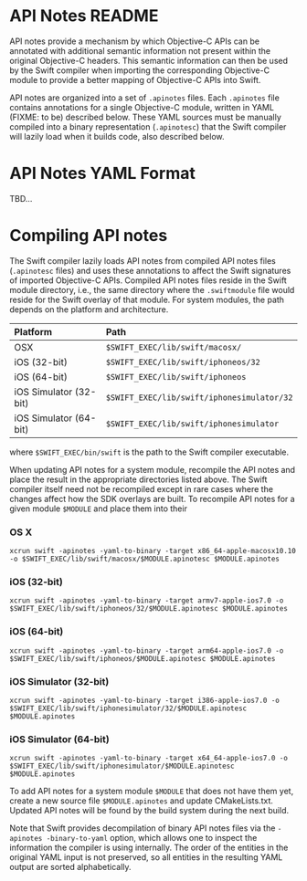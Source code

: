 # API Notes README

API notes provide a mechanism by which Objective-C APIs can be
annotated with additional semantic information not present within the
original Objective-C headers. This semantic information can then be
used by the Swift compiler when importing the corresponding Objective-C
module to provide a better mapping of Objective-C APIs into Swift.

API notes are organized into a set of `.apinotes` files. Each
`.apinotes` file contains annotations for a single Objective-C module,
written in YAML (FIXME: to be) described below. These YAML sources
must be manually compiled into a binary representation (`.apinotesc`)
that the Swift compiler will lazily load when it builds code, also
described below.

# API Notes YAML Format

TBD...

# Compiling API notes

The Swift compiler lazily loads API notes from compiled API notes
files (`.apinotesc` files) and uses these annotations to affect the
Swift signatures of imported Objective-C APIs. Compiled API notes
files reside in the Swift module directory, i.e., the same directory
where the `.swiftmodule` file would reside for the Swift overlay of
that module. For system modules, the path depends on the platform
and architecture.

Platform  | Path
:------------- | :-------------
  OSX | `$SWIFT_EXEC/lib/swift/macosx/`
  iOS (32-bit) | `$SWIFT_EXEC/lib/swift/iphoneos/32`
  iOS (64-bit) | `$SWIFT_EXEC/lib/swift/iphoneos`
  iOS Simulator (32-bit) | `$SWIFT_EXEC/lib/swift/iphonesimulator/32`
  iOS Simulator (64-bit) | `$SWIFT_EXEC/lib/swift/iphonesimulator`

where `$SWIFT_EXEC/bin/swift` is the path to the Swift compiler
executable.

When updating API notes for a system module, recompile the API notes
and place the result in the appropriate directories listed above. The
Swift compiler itself need not be recompiled except in rare cases
where the changes affect how the SDK overlays are built. To recompile
API notes for a given module `$MODULE` and place them into their

### OS X
```
xcrun swift -apinotes -yaml-to-binary -target x86_64-apple-macosx10.10 -o $SWIFT_EXEC/lib/swift/macosx/$MODULE.apinotesc $MODULE.apinotes
```

### iOS (32-bit)
```
xcrun swift -apinotes -yaml-to-binary -target armv7-apple-ios7.0 -o $SWIFT_EXEC/lib/swift/iphoneos/32/$MODULE.apinotesc $MODULE.apinotes
```

### iOS (64-bit)
```
xcrun swift -apinotes -yaml-to-binary -target arm64-apple-ios7.0 -o $SWIFT_EXEC/lib/swift/iphoneos/$MODULE.apinotesc $MODULE.apinotes
```

### iOS Simulator (32-bit)
```
xcrun swift -apinotes -yaml-to-binary -target i386-apple-ios7.0 -o $SWIFT_EXEC/lib/swift/iphonesimulator/32/$MODULE.apinotesc $MODULE.apinotes
```

### iOS Simulator (64-bit)
```
xcrun swift -apinotes -yaml-to-binary -target x64_64-apple-ios7.0 -o $SWIFT_EXEC/lib/swift/iphonesimulator/$MODULE.apinotesc $MODULE.apinotes
```

To add API notes for a system module `$MODULE` that does not have them yet,
create a new source file `$MODULE.apinotes` and update CMakeLists.txt.
Updated API notes will be found by the build system during the next build.

Note that Swift provides decompilation of binary API notes files via
the `-apinotes -binary-to-yaml` option, which allows one to inspect
the information the compiler is using internally. The order of the
entities in the original YAML input is not preserved, so all entities
in the resulting YAML output are sorted alphabetically.
